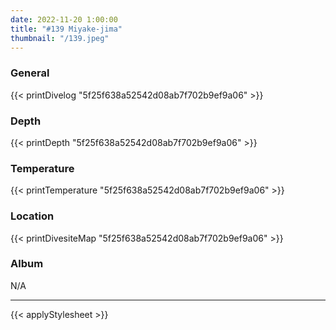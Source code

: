 ```yaml
---
date: 2022-11-20 1:00:00
title: "#139 Miyake-jima"
thumbnail: "/139.jpeg"
---
```


### General

{{< printDivelog "5f25f638a52542d08ab7f702b9ef9a06" >}}

### Depth

{{< printDepth "5f25f638a52542d08ab7f702b9ef9a06" >}}

### Temperature

{{< printTemperature "5f25f638a52542d08ab7f702b9ef9a06" >}}

### Location

{{< printDivesiteMap "5f25f638a52542d08ab7f702b9ef9a06" >}}

### Album

N/A

---

{{< applyStylesheet >}}

